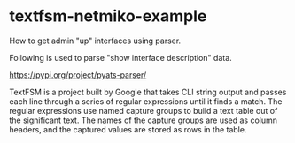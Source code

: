 # textfsm-netmiko-example
How to get admin "up" interfaces using parser. 

Following is used to parse "show interface description" data. 

https://pypi.org/project/pyats-parser/

TextFSM is a project built by Google that takes CLI string output and passes each line through a series of regular expressions until it finds a match. The regular expressions use named capture groups to build a text table out of the significant text. The names of the capture groups are used as column headers, and the captured values are stored as rows in the table.
